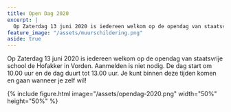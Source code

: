 ```yaml
---
title: Open Dag 2020
excerpt: |
  Op Zaterdag 13 juni 2020 is iedereen welkom op de opendag van staatsvrije school de Hofakker in Vorden. Aanmelden is niet nodig. De dag start om 10.00 uur en de dag duurt tot 13.00 uur. Je kunt binnen deze tijden komen en gaan wanneer je zelf wil!
feature_image: "/assets/muurschildering.png"
aside: true
---
```


Op Zaterdag 13 juni 2020 is iedereen welkom op de opendag van staatsvrije school de Hofakker in Vorden. Aanmelden is niet nodig. De dag start om 10.00 uur en de dag duurt tot 13.00 uur. Je kunt binnen deze tijden komen en gaan wanneer je zelf wil!

{% include figure.html image="/assets/opendag-2020.png" width="50%" height="50%" %}
